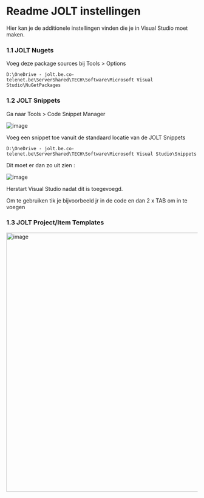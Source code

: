 # Readme JOLT instellingen

Hier kan je de additionele instellingen vinden die je in Visual Studio moet maken.


### 1.1 JOLT Nugets

Voeg deze package sources bij Tools > Options

```D:\OneDrive - jolt.be.co-telenet.be\ServerShared\TECH\Software\Microsoft Visual Studio\NuGetPackages```


### 1.2 JOLT Snippets

Ga naar Tools > Code Snippet Manager

![image](https://github.com/DieterJolt/LIB1000/assets/68843875/b750861c-5c44-440f-bedd-42c62def959f)

Voeg een snippet toe vanuit de standaard locatie van de JOLT Snippets

```D:\OneDrive - jolt.be.co-telenet.be\ServerShared\TECH\Software\Microsoft Visual Studio\Snippets```

Dit moet er dan zo uit zien :

![image](https://github.com/DieterJolt/LIB1000/assets/68843875/fe3b95f0-691a-468b-821e-58cec9ba7ae8)

Herstart Visual Studio nadat dit is toegevoegd.

Om te gebruiken tik je bijvoorbeeld jr in de code en dan 2 x TAB om in te voegen

### 1.3 JOLT Project/Item Templates

<img width="682" alt="image" src="https://github.com/DieterJolt/LIB1000/assets/68843875/a6c4c6e7-f3f9-4b8d-9b4b-1a3129a35a73">
